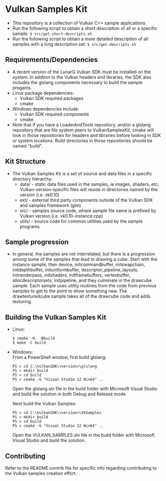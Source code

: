 # Vulkan Samples Kit
  - This repository is a collection of Vulkan C++ sample applications.
  - Run the following script to obtain a short description of all or a 
    specific sample:
    `$ src/get-short-descripts.sh`
  - Run the following script to obtain a more detailed description of all
    samples with a long description set:
    `$ src/get-descripts.sh`

## Requirements/Dependencies
  - A recent version of the LunarG Vulkan SDK must be installed on the system.
    In addtion to the Vulkan headers and libraries, the SDK also includes the
    glslang components necessary to build the sample progams.
  - Linux package dependencies:
    - Vulkan SDK required packages
    - cmake
  - Windows dependencies include:
    - Vulkan SDK required components
    - cmake
  - Note that if you have a LoaderAndTools repository, and/or a glslang
    repository that are file system peers to VulkanSamplesKit, cmake will
    look in those repositories for headers and libraries before looking in
    SDK or system locations.  Build directories in those repositories should
    be named "build".

## Kit Structure
  - The Vulkan Samples Kit is a set of source and data files in a specific
    directory hierarchy:
      - data/ - static data files used in the samples, ie images, shaders, etc; 
        Vulkan-version-specific files will reside in directories named by the
        version (i.e. vk0.10)
      - ext/ - external third party components outside of the Vulkan SDK and
        samples framework (glm)
      - src/ - samples source code, where sample file name is prefixed by Vulkan
        version (i.e. vk0.10-instance.cpp)
      - utils/ - source code for common utilities used by the sample programs

## Sample progression
  - In general, the samples are not interrelated, but there is a progression
      among some of the samples that lead to drawing a cube.  Start with the
      instance sample, then device, initcommandbuffer, initswapchain, initdepthbuffer,
      inituniformbuffer, descriptor_pipeline_layouts, initrenderpass, initshaders,
      initframebuffers, vertexbuffer, allocdescriptorsets, initpipeline, and they
      culminate in the drawcube sample.  Each sample uses utility routines from
      the code from previous samples to get to the point to show something new.
      The drawtexturedcube sample takes all of the drawcube code and adds texturing.

## Building the Vulkan Samples Kit
- Linux:
  ```
  $ cmake -H. -Bbuild
  $ make -C build 
  ```

- Windows:  
From a PowerShell window, first build glslang:
  ```
  PS > cd C:\VulkanSDK\<version>\glslang
  PS > mkdir build
  PS > cd build
  PS > cmake -G "Visual Studio 12 Win64" ..
  ```
  Open the glslang.sln file in the build folder with Microsoft Visual Studio and build the solution in both Debug and Release mode.  

  Next build the Vulkan Samples:
  ```
  PS > cd C:\VulkanSDK\<version>\VkSamples
  PS > mkdir build
  PS > cd build
  PS > cmake -G "Visual Studio 12 Win64" ..
  ```
  Open the VULKAN_SAMPLES.sln file in the build folder with Microsoft Visual Studio and build the solution.
## Contributing
  Refer to the README.contrib file for specific info regarding contributing to
  the Vulkan samples creation effort.

